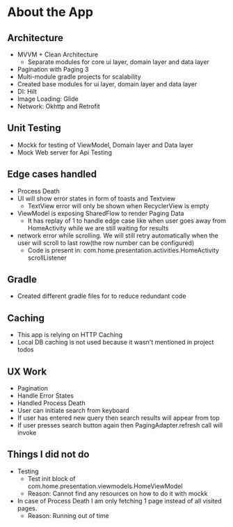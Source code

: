 # About the App

## Architecture
- MVVM + Clean Architecture
  - Separate modules for core ui layer, domain layer and data layer 
- Pagination with Paging 3
- Multi-module gradle projects for scalability
- Created base modules for ui layer, domain layer and data layer
- DI: Hilt
- Image Loading: Glide
- Network: Okhttp and Retrofit

## Unit Testing
- Mockk for testing of ViewModel, Domain layer and Data layer
- Mock Web server for Api Testing

## Edge cases handled
- Process Death
- UI will show error states in form of toasts and Textview
  - TextView error will only be shown when RecyclerView is empty
- ViewModel is exposing SharedFlow to render Paging Data
  - It has replay of 1 to handle edge case like when user goes away from HomeActivity while we are still waiting for results
- network error while scrolling. We will still retry automatically when the user will scroll to last row(the row number can be configured)
  - Code is present in: com.home.presentation.activities.HomeActivity scrollListener

## Gradle
- Created different gradle files for to reduce redundant code

## Caching
- This app is relying on HTTP Caching
- Local DB caching is not used because it wasn't mentioned in project todos

## UX Work
- Pagination
- Handle Error States
- Handled Process Death
- User can initiate search from keyboard
- If user has entered new query then search results will appear from top
- If user presses search button again then PagingAdapter.refresh call will invoke 

## Things I did not do
- Testing
  - Test init block of com.home.presentation.viewmodels.HomeViewModel
  - Reason: Cannot find any resources on how to do it with mockk
- In case of Process Death I am only fetching 1 page instead of all visited pages.
  - Reason: Running out of time